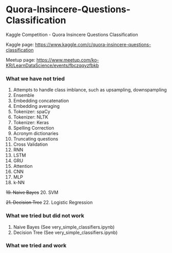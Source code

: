 # Quora-Insincere-Questions-Classification
Kaggle Competition - Quora Insincere Questions Classification

Kaggle page: https://www.kaggle.com/c/quora-insincere-questions-classification

Meetup page: https://www.meetup.com/ko-KR/LearnDataScience/events/fbczqqyzfbkb


### What we have not tried
1. Attempts to handle class imblance, such as upsampling, downspampling
2. Ensemble
3. Embedding concatenation
4. Embedding averaging
5. Tokenizer: spaCy
6. Tokenizer: NLTK
7. Tokenizer: Keras
8. Spelling Correction
9. Acronym dictionaries
10. Truncating questions
11. Cross Validation
12. RNN
13. LSTM
14. GRU
15. Attention
16. CNN
17. MLP
18. k-NN

~~19. Naive Bayes~~
20. SVM

~~21. Decision Tree~~
22. Logistic Regression

### What we tried but did not work
1. Naive Bayes (See very_simple_classifiers.ipynb)
2. Decision Tree (See very_simple_classifiers.ipynb)

### What we tried and work

